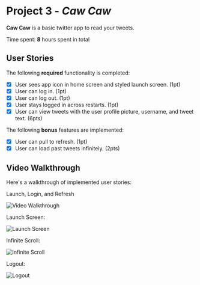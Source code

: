 # Project 3 - *Caw Caw*

**Caw Caw** is a basic twitter app to read your tweets.

Time spent: **8** hours spent in total

## User Stories

The following **required** functionality is completed:

- [x] User sees app icon in home screen and styled launch screen. (1pt)
- [x] User can log in. (1pt)
- [x] User can log out. (1pt)
- [x] User stays logged in across restarts. (1pt)
- [x] User can view tweets with the user profile picture, username, and tweet text. (6pts)

The following **bonus** features are implemented:

- [x] User can pull to refresh. (1pt)
- [x] User can load past tweets infinitely. (2pts)

## Video Walkthrough

Here's a walkthrough of implemented user stories:

Launch, Login, and Refresh

<img src='https://media.giphy.com/media/glANXSAJQoAGRGTxzJ/giphy.gif' title='Video Walkthrough' width='' alt='Video Walkthrough' />

Launch Screen:

<img src='https://media.giphy.com/media/cHSa1psV2FIg0T5678/giphy.gif' title='Launch Screen' width='' alt='Launch Screen' />

Infinite Scroll:

<img src='https://media.giphy.com/media/8TeRwOISXFmmzpfSas/giphy.gif' title='Infinite Scroll' width='' alt='Infinite Scroll' />

Logout:

<img src='https://media.giphy.com/media/SeddaRXbEWKIpTLprC/giphy.gif' title='Logout' width='' alt='Logout' />

